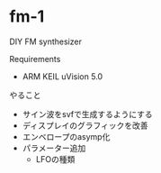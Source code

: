 # fm-1
DIY FM synthesizer

Requirements
- ARM KEIL uVision 5.0

やること
- サイン波をsvfで生成するようにする
- ディスプレイのグラフィックを改善
- エンベロープのasymp化
- パラメーター追加
  - LFOの種類
